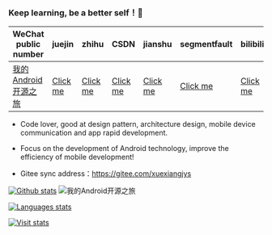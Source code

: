 ### Keep learning, be a better self！💪

| WeChat public number   | juejin     |  zhihu    |  CSDN   |   jianshu   |   segmentfault  |   bilibili  |   toutiao          
|---------|---------|--------- |---------|---------|---------|---------|---------|
| [我的Android开源之旅](https://img.rruu.net/image/5f871cffe209c)  |  [Click me](https://juejin.im/user/598feef55188257d592e56ed/posts)    |   [Click me](https://www.zhihu.com/people/xuexiangjys/posts)       |   [Click me](https://xuexiangjys.blog.csdn.net/)  |   [Click me](https://www.jianshu.com/u/6bf605575337)  |   [Click me](https://segmentfault.com/u/xuexiangjys)  |   [Click me](https://space.bilibili.com/483850585)  |   [Click me](https://img.rruu.net/image/5ff34ff7b02dd)  

-  Code lover, good at design pattern, architecture design, mobile device communication and app rapid development.

-  Focus on the development of Android technology, improve the efficiency of mobile development!

-  Gitee sync address：https://gitee.com/xuexiangjys

[![Github stats](https://github-readme-stats.vercel.app/api?username=xuexiangjys&show_icons=true)](https://github.com/xuexiangjys) <img src="https://img.rruu.net/image/5f871cffe209c" alt="我的Android开源之旅">

[![Languages stats](https://github-readme-stats.vercel.app/api/top-langs/?username=xuexiangjys&show_icons=true&layout=compact)](https://github.com/xuexiangjys)

[![Visit stats](https://hits.b3log.org/xuexiangjys/xuexiangjys.svg)](https://github.com/xuexiangjys)
